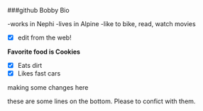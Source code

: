 ###github Bobby Bio

-works in Nephi
-lives in Alpine
-like to bike, read, watch movies
- [x] edit from the web!

**Favorite food is Cookies**
- [x] Eats dirt
- [x] Likes fast cars

making some changes here

these are some lines on the bottom.  Please to confict with them.

